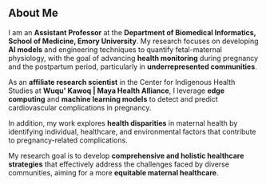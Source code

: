 ## About Me

I am an **Assistant Professor** at the **Department of Biomedical Informatics, School of Medicine, Emory University**. My research focuses on developing **AI models** and engineering techniques to quantify fetal-maternal physiology, with the goal of advancing **health monitoring** during pregnancy and the postpartum period, particularly in **underrepresented communities**.

As an **affiliate research scientist** in the Center for Indigenous Health Studies at **Wuqu' Kawoq | Maya Health Alliance**, I leverage **edge computing** and **machine learning models** to detect and predict cardiovascular complications in pregnancy.

In addition, my work explores **health disparities** in maternal health by identifying individual, healthcare, and environmental factors that contribute to pregnancy-related complications.

My research goal is to develop **comprehensive and holistic healthcare strategies** that effectively address the challenges faced by diverse communities, aiming for a more **equitable maternal healthcare**.
